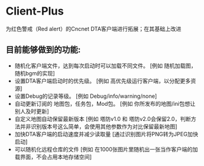 # Client-Plus
为红色警戒（Red alert）的Cncnet DTA客户端进行拓展；在其基础上改进

## 目前能够做到的功能:

+ 随机化客户端文件，达到每次启动时可以加载不同文件。
[例如 随机加载图， 随机bgm的实现]
+ 设置DTA客户端启动时的优先级。
[例如 高优先级运行客户端，以分配更多资源]
+ 设置Debug的记录等级。
[例如 Debug/info/warning/none]
+ 自动更新订阅的 地图包，任务包，Mod包。
[例如 你所发布的地图/ini包想让别人及时更新]
+ 自定义地图自动保留最新版本
[例如 塔防v1.0 和 塔防v2.0会保留2.0，判断方法并非识别版本号这么简单，会使用其他参数作为对比保留最新地图]
+ 加快DTA客户端的启动速度并减少读取量
[通过识别图片将PNG转为JPEG加快启动]
+ 可以随机化远程仓库的文件
[例如 在1000张图片里随机出一张当作客户端的加载界面，不会占用本地存储空间]
